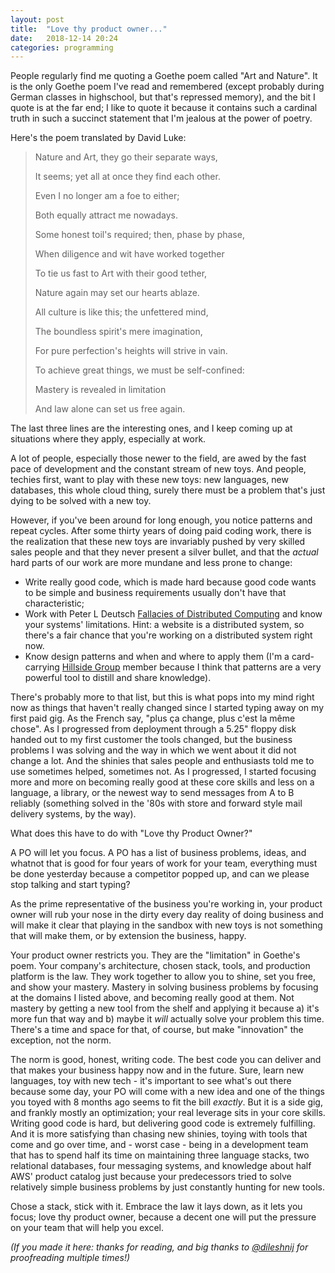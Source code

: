 ```yaml
---
layout: post
title:  "Love thy product owner..."
date:   2018-12-14 20:24
categories: programming
---
```

People regularly find me quoting a Goethe poem called "Art and Nature".
It is the only Goethe poem I've read
and remembered (except probably during German classes in highschool,
but that's repressed memory), and the bit I quote is at the far end;
I like to quote it because it contains such a cardinal truth in such
a succinct statement that I'm jealous at the power of poetry.

Here's the poem translated by David Luke:

>Nature and Art, they go their separate ways,
>
>It seems; yet all at once they find each other.
>
>Even I no longer am a foe to either;
>
>Both equally attract me nowadays.
>
>Some honest toil's required; then, phase by phase,
>
>When diligence and wit have worked together
>
>To tie us fast to Art with their good tether,
>
>Nature again may set our hearts ablaze.
>
>All culture is like this; the unfettered mind,
>
>The boundless spirit's mere imagination,
>
>For pure perfection's heights will strive in vain.
>
>To achieve great things, we must be self-confined:
>
>Mastery is revealed in limitation
>
>And law alone can set us free again.
>

The last three lines are the interesting ones, and I keep coming
up at situations where they apply, especially at work.

A lot of people, especially those newer to the field, are awed by
the fast pace of development and the constant stream of new toys. And
people, techies first, want to play with these new toys: new languages,
new databases, this whole cloud thing, surely there must be a problem
that's just dying to be solved with a new toy.

However, if you've been around for long enough, you notice patterns and
repeat cycles. After some thirty years of doing paid coding work, there
is the realization that these new toys are invariably pushed by very
skilled sales people and that they never present a silver bullet, and
that the _actual_ hard parts of our work are more mundane and less
prone to change:

* Write really good code, which is made hard because good code wants to
  be simple and business requirements usually don't have that characteristic;
* Work with Peter L Deutsch [Fallacies of Distributed Computing](https://en.wikipedia.org/wiki/Fallacies_of_distributed_computing)
  and know your systems' limitations. Hint: a website is a distributed system,
  so there's a fair chance that you're working on a distributed system
  right now.
* Know design patterns and when and where to apply them (I'm a card-carrying
  [Hillside Group](https://hillside.net/) member because I think that patterns
  are a very powerful tool to distill and share knowledge).

There's probably more to that list, but this is what pops into my mind right
now as things that haven't really changed since I started typing away on my
first paid gig. As the French say, "plus ça change, plus c'est la même chose".
As I progressed from deployment through a 5.25" floppy disk handed out to
my first customer the tools changed, but the business problems I was solving
and the way in which we went about it did not change a lot. And the shinies
that sales people and enthusiasts told me to use sometimes helped, sometimes
not. As I progressed, I started focusing more and more on becoming really
good at these core skills and less on a language, a library, or the newest
way to send messages from A to B reliably (something solved in the '80s with
store and forward style mail delivery systems, by the way).

What does this have to do with "Love thy Product Owner?"

A PO will let you focus. A PO has a list of business problems, ideas, and
whatnot that is good for four years of work for your team, everything must
be done yesterday because a competitor popped up, and can we please stop
talking and start typing?

As the prime representative of the business you're working in, your product
owner will rub your nose in the dirty every day reality of doing business
and will make it clear that playing in the sandbox with new toys is not
something that will make them, or by extension the business, happy.

Your product owner restricts you. They are the "limitation" in Goethe's
poem. Your company's architecture, chosen stack, tools, and production
platform is the law. They work together to allow you to shine, set you
free, and show your mastery. Mastery in solving business problems by
focusing at the domains I listed above, and becoming really good at
them. Not mastery by getting a new tool from the shelf and applying it
because a) it's more fun that way and b) maybe it _will_ actually solve
your problem this time. There's a time and space for that, of course,
but make "innovation" the exception, not the norm.

The norm is good, honest, writing code. The best code you can deliver
and that makes your business happy now and in the future. Sure, learn new
languages, toy with new tech - it's important to see what's out there because
some day, your PO will come with a new idea and one of the things you toyed with
8 months ago seems to fit the bill _exactly_. But it is a side gig, and frankly
mostly an optimization; your real leverage sits in your core skills. Writing
good code is hard, but delivering good code is extremely fulfilling. And it
is more satisfying than chasing new shinies, toying with tools that come and
go over time, and - worst case - being in a development team that has to spend
half its time on maintaining three language stacks, two relational databases,
four messaging systems, and knowledge about half AWS' product catalog just because
your predecessors tried to solve relatively simple business problems by just
constantly hunting for new tools.

Chose a stack, stick with it. Embrace the law it lays down, as it lets you
focus; love thy product owner, because a decent one will put the pressure on
your team that will help you excel.

_(If you made it here: thanks for reading, and big thanks to
[@dileshnij](https://twitter.com/dileshnij) for proofreading multiple times!)_
